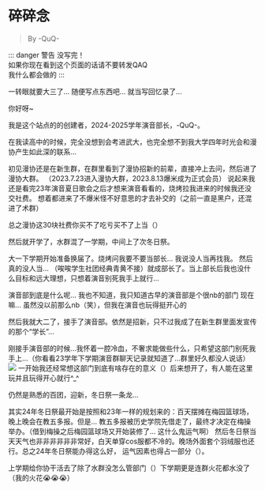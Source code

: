# 碎碎念

> By -QuQ-

::: danger 警告
没写完！  
如果你现在看到这个页面的话请不要转发QAQ  
我什么都会做的
:::

一转眼就要大三了... 随便写点东西吧... 就当写回忆录了...

你好呀~

我是这个站点的的创建者，2024-2025学年演音部长，-QuQ-。

在我读高中的时候，完全没想到会考进武大，也完全想不到我大学四年时光会和漫协产生如此深的联系...

初见漫协还是在新生群，在群里看到了漫协招新的前辈，直接冲上去问，然后进了漫协大群。
（2023.7.23进入漫协大群，2023.8.13爆米成为正式会员）
说起来我还是看完23年演音夏日歌会之后才想来演音看看的，烧烤拉我进来的时候我还没交社费。
想着都进来了不爆米怪不好意思的才去补交的（之前一直是黑户，还混进了术群）

总之漫协这30块社费你买不了吃亏买不了上当（）

然后就开学了，水群混了一学期，中间上了次冬日祭。

大一下学期开始准备换届了。烧烤问我要不要当部长... 我说没人当再找我。
然后真的没人当... （唉唉学生社团经典青黄不接）就成部长了。当上部长后我也没什么目标和远大理想，只想着演音别死我手上就行... 

演音部到底是什么呢... 我也不知道，我只知道古早的演音部是个很nb的部门
现在嘛... 虽然没以前那么nb（笑），但我在演音也玩得挺开心的

然后我就大二了，接手了演音部。依然是招新，只不过我成了在新生群里面发宣传的那个“学长”...

刚接手演音部的时候...我怀着一腔冷血，不奢求能做些什么，只希望这部门别死我手上...（你看看23学年下学期演音群聊天记录就知道了...群里好久都没人说话）
![](/message-box/quq/1.jpg)
一开始我还经常想这部门到底有啥存在的意义（）后来想开了，有人能在这里玩并且玩得开心就行^_^

仍然是熟悉的百团，迎新，冬日祭一条龙...

其实24年冬日祭最开始是按照和23年一样的规划来的：百天摆摊在梅园篮球场，晚上晚会在教五多报。但是...
教五多报被历史学院先借走了，最终才决定在梅操举办。（借到梅操之后梅园篮球场又开始装修了... 这什么鬼运气啊）
然后冬日祭当天天气也非非非非非非常好，白天单穿cos服都不冷的。晚场外面套个羽绒服也还行。总之24年冬日祭能办得这么好，
运气因素也得占一部分（）。


上学期给你协干活去了除了水群没怎么管部门（）下学期更是连群火花都水没了（我的火花😭😭😭）
